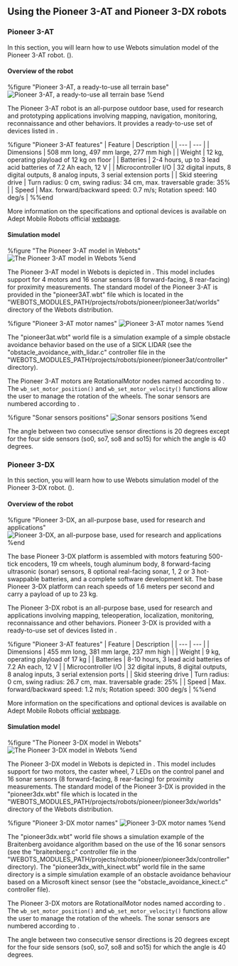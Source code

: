 ## Using the Pioneer 3-AT and Pioneer 3-DX robots

### Pioneer 3-AT

In this section, you will learn how to use Webots simulation model of the
Pioneer 3-AT robot. ().

#### Overview of the robot

%figure "Pioneer 3-AT, a ready-to-use all terrain base"
![Pioneer 3-AT, a ready-to-use all terrain base](png/pioneer3at_real.png)
%end

The Pioneer 3-AT robot is an all-purpose outdoor base, used for research and
prototyping applications involving mapping, navigation, monitoring,
reconnaissance and other behaviors. It provides a ready-to-use set of devices
listed in .

%figure "Pioneer 3-AT features"
| Feature | Description |
| --- | --- |
| Dimensions | 508 mm long, 497 mm large, 277 mm high |
| Weight | 12 kg, operating playload of 12 kg on floor |
| Batteries | 2-4 hours, up to 3 lead acid batteries of 7.2 Ah each, 12 V |
| Microcontroller I/O | 32 digital inputs, 8 digital outputs, 8 analog inputs, 3 serial extension ports |
| Skid steering drive | Turn radius: 0 cm, swing radius: 34 cm, max. traversable grade: 35% |
| Speed | Max. forward/backward speed: 0.7 m/s; Rotation speed: 140 deg/s |
%%end

More information on the specifications and optional devices is available on
Adept Mobile Robots official
[webpage](http://www.mobilerobots.com/ResearchRobots/ResearchRobots/P3AT.aspx).

#### Simulation model

%figure "The Pioneer 3-AT model in Webots"
![The Pioneer 3-AT model in Webots](png/pioneer3at.png)
%end

The Pioneer 3-AT model in Webots is depicted in . This model includes support
for 4 motors and 16 sonar sensors (8 forward-facing, 8 rear-facing) for
proximity measurements. The standard model of the Pioneer 3-AT is provided in
the "pioneer3AT.wbt" file which is located in the
"WEBOTS\_MODULES\_PATH/projects/robots/pioneer/pioneer3at/worlds" directory of
the Webots distribution.

%figure "Pioneer 3-AT motor names"
![Pioneer 3-AT motor names](png/pioneer3at_wheels.png)
%end

The "pioneer3at.wbt" world file is a simulation example of a simple obstacle
avoidance behavior based on the use of a SICK LIDAR (see the
"obstacle\_avoidance\_with\_lidar.c" controller file in the
"WEBOTS\_MODULES\_PATH/projects/robots/pioneer/pioneer3at/controller"
directory).

The Pioneer 3-AT motors are RotationalMotor nodes named according to . The
`wb_set_motor_position()` and `wb_set_motor_velocity()` functions allow the user
to manage the rotation of the wheels. The sonar sensors are numbered according
to .

%figure "Sonar sensors positions"
![Sonar sensors positions](png/pioneer3at_sonars.png)
%end

The angle between two consecutive sensor directions is 20 degrees except for the
four side sensors (so0, so7, so8 and so15) for which the angle is 40 degrees.

### Pioneer 3-DX

In this section, you will learn how to use Webots simulation model of the
Pioneer 3-DX robot. ().

#### Overview of the robot

%figure "Pioneer 3-DX, an all-purpose base, used for research and applications"
![Pioneer 3-DX, an all-purpose base, used for research and applications](png/pioneer3dx_real.png)
%end

The base Pioneer 3-DX platform is assembled with motors featuring 500-tick
encoders, 19 cm wheels, tough aluminum body, 8 forward-facing ultrasonic (sonar)
sensors, 8 optional real-facing sonar, 1, 2 or 3 hot-swappable batteries, and a
complete software development kit. The base Pioneer 3-DX platform can reach
speeds of 1.6 meters per second and carry a payload of up to 23 kg.

The Pioneer 3-DX robot is an all-purpose base, used for research and
applications involving mapping, teleoperation, localization, monitoring,
reconnaissance and other behaviors. Pioneer 3-DX is provided with a ready-to-use
set of devices listed in .

%figure "Pioneer 3-AT features"
| Feature | Description |
| --- | --- |
| Dimensions | 455 mm long, 381 mm large, 237 mm high |
| Weight | 9 kg, operating playload of 17 kg |
| Batteries | 8-10 hours, 3 lead acid batteries of 7.2 Ah each, 12 V |
| Microcontroller I/O | 32 digital inputs, 8 digital outputs, 8 analog inputs, 3 serial extension ports |
| Skid steering drive | Turn radius: 0 cm, swing radius: 26.7 cm, max. traversable grade: 25% |
| Speed | Max. forward/backward speed: 1.2 m/s; Rotation speed: 300 deg/s |
%%end

More information on the specifications and optional devices is available on
Adept Mobile Robots official
[webpage](http://www.mobilerobots.com/ResearchRobots/PioneerP3DX.aspx).

#### Simulation model

%figure "The Pioneer 3-DX model in Webots"
![The Pioneer 3-DX model in Webots](png/pioneer3dx.png)
%end

The Pioneer 3-DX model in Webots is depicted in . This model includes support
for two motors, the caster wheel, 7 LEDs on the control panel and 16 sonar
sensors (8 forward-facing, 8 rear-facing) for proximity measurements. The
standard model of the Pioneer 3-DX is provided in the "pioneer3dx.wbt" file
which is located in the
"WEBOTS\_MODULES\_PATH/projects/robots/pioneer/pioneer3dx/worlds" directory of
the Webots distribution.

%figure "Pioneer 3-DX motor names"
![Pioneer 3-DX motor names](png/pioneer3dx_servos.png)
%end

The "pioneer3dx.wbt" world file shows a simulation example of the Braitenberg
avoidance algorithm based on the use of the 16 sonar sensors (see the
"braitenberg.c" controller file in the
"WEBOTS\_MODULES\_PATH/projects/robots/pioneer/pioneer3dx/controller"
directory). The "pioneer3dx\_with\_kinect.wbt" world file in the same directory
is a simple simulation example of an obstacle avoidance behaviour based on a
Microsoft kinect sensor (see the "obstacle\_avoidance\_kinect.c" controller
file).

The Pioneer 3-DX motors are RotationalMotor nodes named according to . The
`wb_set_motor_position()` and `wb_set_motor_velocity()` functions allow the user
to manage the rotation of the wheels. The sonar sensors are numbered according
to .

The angle between two consecutive sensor directions is 20 degrees except for the
four side sensors (so0, so7, so8 and so15) for which the angle is 40 degrees.

